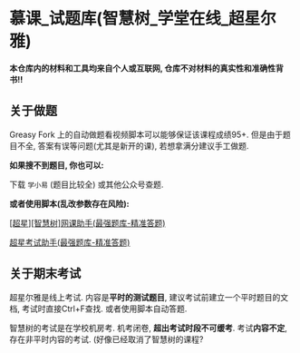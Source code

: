 # 慕课_试题库(智慧树_学堂在线_超星尔雅)

**本仓库内的材料和工具均来自个人或互联网, 仓库不对材料的真实性和准确性背书!!**

## 关于做题

Greasy Fork 上的自动做题看视频脚本可以能够保证该课程成绩95+. 但是由于题目不全, 答案有误等问题(尤其是新开的课), 若想拿满分建议手工做题.

**如果搜不到题目, 你也可以:**

下载 `学小易` (题目比较全) 或其他公众号查题.

**或者使用脚本(乱改参数存在风险):**

[[超星][智慧树]网课助手(最强题库-精准答题)](https://greasyfork.org/zh-CN/scripts/401773-%E8%B6%85%E6%98%9F-%E6%99%BA%E6%85%A7%E6%A0%91-%E7%BD%91%E8%AF%BE%E5%8A%A9%E6%89%8B-%E6%9C%80%E5%BC%BA%E9%A2%98%E5%BA%93-%E7%B2%BE%E5%87%86%E7%AD%94%E9%A2%98)

[超星考试助手(最强题库-精准答题)](https://greasyfork.org/zh-CN/scripts/401897-%E8%B6%85%E6%98%9F%E8%80%83%E8%AF%95%E5%8A%A9%E6%89%8B-%E6%9C%80%E5%BC%BA%E9%A2%98%E5%BA%93-%E7%B2%BE%E5%87%86%E7%AD%94%E9%A2%98)

## 关于期末考试

超星尔雅是线上考试. 内容是**平时的测试题目**, 建议考试前建立一个平时题目的文档, 考试时直接Ctrl+F查找. 或者使用脚本自动答题.

智慧树的考试是在学校机房考. 机考闭卷, **超出考试时段不可缓考**. 考试**内容不定**, 存在非平时内容的考试. (好像已经取消了智慧树的课程?
